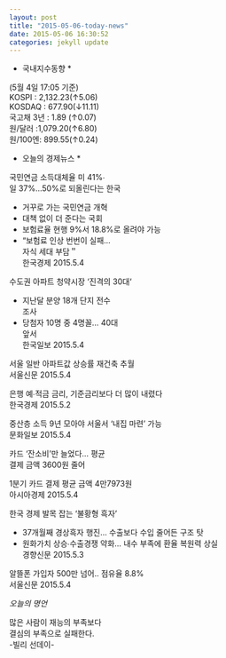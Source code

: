 ```yaml
---
layout: post
title: "2015-05-06-today-news"
date: 2015-05-06 16:30:52
categories: jekyll update
---
```

* 국내지수동향 *

(5월 4일 17:05 기준)                                         
KOSPI : 2,132.23(↑5.06)       
KOSDAQ : 677.90(↓11.11)       
국고채 3년 : 1.89 (↑0.07)      
원/달러 :1,079.20(↑6.80)     
원/100엔: 899.55(↑0.24)      

* 오늘의 경제뉴스 *

국민연금 소득대체율 미 41%∙  
일 37%...50%로 되올린다는 한국  
- 거꾸로 가는 국민연금 개혁  
- 대책 없이 더 준다는 국회  
- 보험료율 현행 9%서 18.8%로 올려야 가능  
- “보험료 인상 번번이 실패…   
자식 세대 부담＂  
한국경제 2015.5.4  

수도권 아파트 청약시장 ‘진격의 30대‘  
- 지난달 분양 18개 단지 전수   
조사  
- 당첨자 10명 중 4명꼴… 40대   
앞서  
한국일보 2015.5.4  

서울 일반 아파트값 상승률 재건축 추월  
서울신문 2015.5.4  

은행 예∙적금 금리, 기준금리보다 더 많이 내렸다  
한국경제 2015.5.2  

중산층 소득 9년 모아야 서울서 ‘내집 마련’ 가능  
문화일보 2015.5.4  

카드 ‘잔소비’만 늘었다… 평균   
결제 금액 3600원 줄어  

1분기 카드 결제 평균 금액 4만7973원  
아시아경제 2015.5.4  

한국 경제 발목 잡는 ‘불황형 흑자’  
- 37개월째 경상흑자 행진… 수출보다 수입 줄어든 구조 탓  
- 원화가치 상승∙수출경쟁 약화… 내수 부족에 환율 복원력 상실  
경향신문 2015.5.3  

알뜰폰 가입자 500만 넘어.. 점유율 8.8%  
서울신문 2015.5.4  


*오늘의 명언*

많은 사람이 재능의 부족보다   
결심의 부족으로 실패한다.  
-빌리 선데이-  
